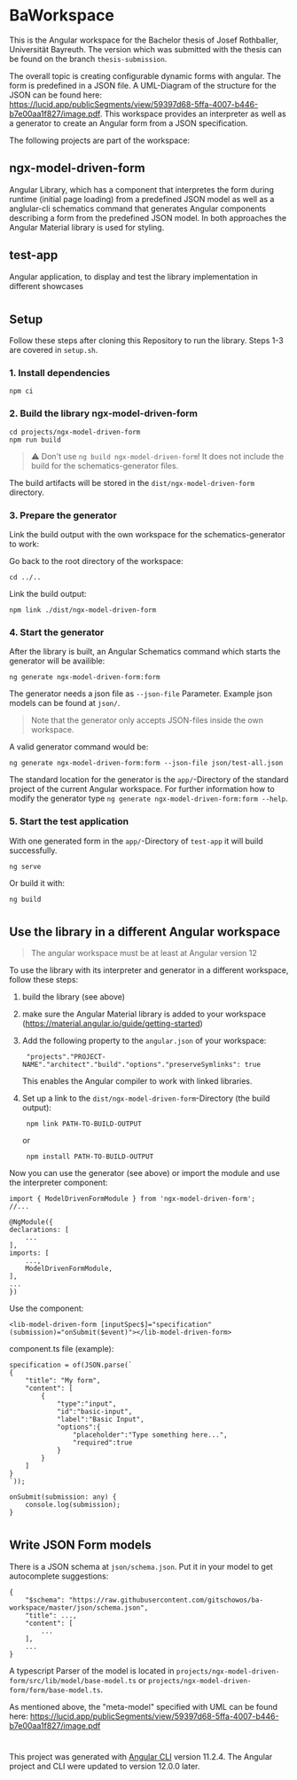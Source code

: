 # BaWorkspace

This is the Angular workspace for the Bachelor thesis of Josef Rothballer, Universität Bayreuth. The version which was submitted with the thesis can be found on the branch `thesis-submission`.

The overall topic is creating configurable dynamic forms with angular.
The form is predefined in a JSON file. A UML-Diagram of the structure for the JSON can be found here: https://lucid.app/publicSegments/view/59397d68-5ffa-4007-b446-b7e00aa1f827/image.pdf. This workspace provides an interpreter as well as a generator to create an Angular form from a JSON specification.

The following projects are part of the workspace:

## ngx-model-driven-form

Angular Library, which has a component that interpretes the form during runtime (initial page loading) from a predefined JSON model as well as a anglular-cli schematics command that generates Angular components describing a form from the predefined JSON model. In both approaches the Angular Material library is used for styling.

## test-app

Angular application, to display and test the library implementation in different showcases
#

## Setup
Follow these steps after cloning this Repository to run the library. Steps 1-3 are covered in `setup.sh`.
### 1. Install dependencies
    npm ci
### 2. Build the library ngx-model-driven-form
    cd projects/ngx-model-driven-form
    npm run build
>⚠️ Don't use `ng build ngx-model-driven-form`! It does not include the build for the schematics-generator files.

The build artifacts will be stored in the `dist/ngx-model-driven-form` directory.

### 3. Prepare the generator
Link the build output with the own workspace for the schematics-generator to work:

Go back to the root directory of the workspace:

    cd ../..

Link the build output:

    npm link ./dist/ngx-model-driven-form

### 4. Start the generator
After the library is built, an Angular Schematics command which starts the generator will be availible:

    ng generate ngx-model-driven-form:form

The generator needs a json file as `--json-file` Parameter. Example json models can be found at `json/`.

>Note that the generator only accepts JSON-files inside the own workspace.

A valid generator command would be:

    ng generate ngx-model-driven-form:form --json-file json/test-all.json

The standard location for the generator is the `app/`-Directory of the standard project of the current Angular workspace. For further information how to modify the generator type `ng generate ngx-model-driven-form:form --help`.

### 5. Start the test application
With one generated form in the `app/`-Directory of `test-app` it will build successfully.

    ng serve

Or build it with:

    ng build

#
## Use the library in a different Angular workspace
>The angular workspace must be at least at Angular version 12

To use the library with its interpreter and generator in a different workspace, follow these steps:
1. build the library (see above)
2. make sure the Angular Material library is added to your workspace (https://material.angular.io/guide/getting-started)
3. Add the following property to the `angular.json` of your workspace:
    
        "projects"."PROJECT-NAME"."architect"."build"."options"."preserveSymlinks": true

    This enables the Angular compiler to work with linked libraries.

4. Set up a link to the `dist/ngx-model-driven-form`-Directory (the build output):
   
        npm link PATH-TO-BUILD-OUTPUT 
    or

        npm install PATH-TO-BUILD-OUTPUT

Now you can use the generator (see above) or import the module and use the interpreter component:

    import { ModelDrivenFormModule } from 'ngx-model-driven-form';
    //...

    @NgModule({
    declarations: [
        ...
    ],
    imports: [
        ...,
        ModelDrivenFormModule,
    ],
    ...
    })

Use the component:

    <lib-model-driven-form [inputSpec$]="specification" (submission)="onSubmit($event)"></lib-model-driven-form>

component.ts file (example):

    specification = of(JSON.parse(`
    {
        "title": "My form",
        "content": [
            {
                "type":"input",
                "id":"basic-input",
                "label":"Basic Input",
                "options":{
                    "placeholder":"Type something here...",
                    "required":true
                }
            }
        ]
    }
    `));

    onSubmit(submission: any) {
        console.log(submission);
    }

#
## Write JSON Form models

There is a JSON schema at `json/schema.json`. Put it in your model to get autocomplete suggestions:

    {
        "$schema": "https://raw.githubusercontent.com/gitschowos/ba-workspace/master/json/schema.json",
        "title": ...,
        "content": [
            ...
        ],
        ...
    }

A typescript Parser of the model is located in `projects/ngx-model-driven-form/src/lib/model/base-model.ts` or `projects/ngx-model-driven-form/form/base-model.ts`.

As mentioned above, the "meta-model" specified with UML can be found here: https://lucid.app/publicSegments/view/59397d68-5ffa-4007-b446-b7e00aa1f827/image.pdf
#

This project was generated with [Angular CLI](https://github.com/angular/angular-cli) version 11.2.4. The Angular project and CLI were updated to version 12.0.0 later.